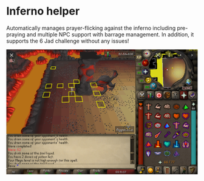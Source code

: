 # Inferno helper

Automatically manages prayer-flicking against the inferno including pre-praying and multiple NPC support with barrage management. In addition, it supports the 6 Jad challenge without any issues!

![Inferno Helper](inferno.png)
